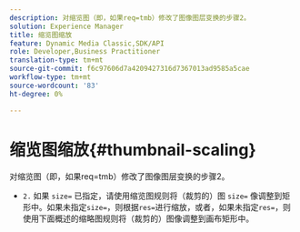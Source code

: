 ```yaml
---
description: 对缩览图（即，如果req=tmb）修改了图像图层变换的步骤2。
solution: Experience Manager
title: 缩览图缩放
feature: Dynamic Media Classic,SDK/API
role: Developer,Business Practitioner
translation-type: tm+mt
source-git-commit: f6c97606d7a4209427316d7367013ad9585a5cae
workflow-type: tm+mt
source-wordcount: '83'
ht-degree: 0%

---
```



# 缩览图缩放{#thumbnail-scaling}

对缩览图（即，如果req=tmb）修改了图像图层变换的步骤2。

* `2.` 如果 `size=` 已指定，请使用缩览图规则将（裁剪的）图 `size=` 像调整到矩形中。如果未指定`size=`，则根据`res=`进行缩放，或者，如果未指定`res=`，则使用下面概述的缩略图规则将（裁剪的）图像调整到画布矩形中。

